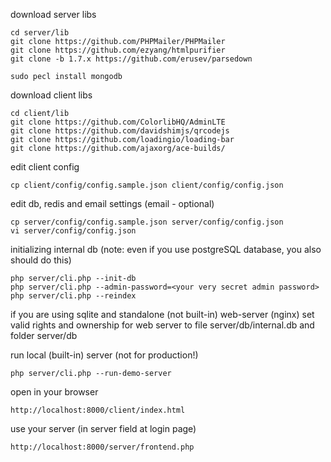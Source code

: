 download server libs

```
cd server/lib
git clone https://github.com/PHPMailer/PHPMailer
git clone https://github.com/ezyang/htmlpurifier
git clone -b 1.7.x https://github.com/erusev/parsedown
```

```
sudo pecl install mongodb
```

download client libs

```
cd client/lib
git clone https://github.com/ColorlibHQ/AdminLTE
git clone https://github.com/davidshimjs/qrcodejs
git clone https://github.com/loadingio/loading-bar
git clone https://github.com/ajaxorg/ace-builds/
```

edit client config
```
cp client/config/config.sample.json client/config/config.json
```

edit db, redis and email settings (email - optional)

```
cp server/config/config.sample.json server/config/config.json
vi server/config/config.json
```

initializing internal db (note: even if you use postgreSQL database, you also should do this)

```
php server/cli.php --init-db
php server/cli.php --admin-password=<your very secret admin password>
php server/cli.php --reindex
```

if you are using sqlite and standalone (not built-in) web-server (nginx)
set valid rights and ownership for web server to 
file server/db/internal.db and folder server/db 

run local (built-in) server (not for production!)

```
php server/cli.php --run-demo-server
```

open in your browser

```
http://localhost:8000/client/index.html
```

use your server (in server field at login page)

```
http://localhost:8000/server/frontend.php
```
